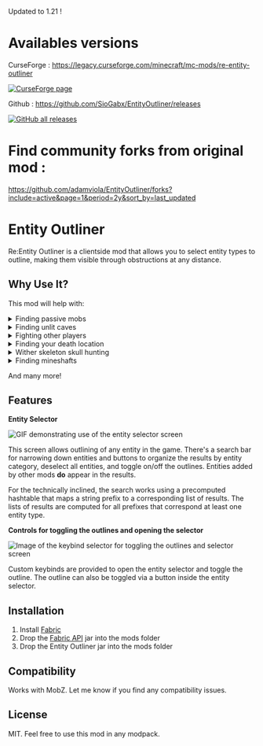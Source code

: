 Updated to 1.21 !

# Availables versions
CurseForge : https://legacy.curseforge.com/minecraft/mc-mods/re-entity-outliner

<a href="https://legacy.curseforge.com/minecraft/mc-mods/re-entity-outliner"><img alt="CurseForge page" src="https://img.shields.io/curseforge/dt/1079322?logo=curseforge"></a>

Github : https://github.com/SioGabx/EntityOutliner/releases

<a href="https://github.com/SioGabx/EntityOutliner/releases"><img alt="GitHub all releases" src="https://img.shields.io/github/downloads/SioGabx/EntityOutliner/total?color=%2316d68a&logo=github"></a>

# Find community forks from original mod :
https://github.com/adamviola/EntityOutliner/forks?include=active&page=1&period=2y&sort_by=last_updated

# Entity Outliner
Re:Entity Outliner is a clientside mod that allows you to select entity types to outline, making them visible through obstructions at any distance.


## Why Use It?
This mod will help with:
<details>
  <summary>Finding passive mobs</summary>
  
  by outlining them.
  
  ![Image of outlined bees](https://i.imgur.com/jqhVLSX.png "It's hard to find bees!")
</details>

<details>
  <summary>Finding unlit caves</summary>
  
  by outlining zombies, creepers, skeletons, and spiders.
  
  ![Gif showing how outlining monsters can reveal unlit caves](https://i.imgur.com/owNj5BE.gif "Great for when you've reached a dead end in your cave!")
  
  
</details>

<details>
  <summary>Fighting other players</summary>
  
  by outlining players.
  
  ![Image of outlined players](https://i.imgur.com/TiEldyM.png "Even works while they're sneaking!")
  
</details>

<details>
  <summary>Finding your death location</summary>
  
  by outlining items and experience orbs.
  
  
  ![Image of outlined items/xp orbs of death location](https://i.imgur.com/sOzk89i.png "Tombstone mods are cool too!")
  
  
</details>

<details>
  <summary>Wither skeleton skull hunting</summary>
  
  by outlining wither skeletons
  
  ![Image of outlined wither skeletons](https://i.imgur.com/cc4rhaY.png "I actually like the grind for wither skeleton skulls!")
  
</details>

<details>
  <summary>Finding mineshafts</summary>
  
  by outlining cave spiders and minecarts with chests.
  
  
  ![Image of outlined chest minecarts](https://i.imgur.com/36rMnDc.png "I hate cave spiders!")
  
</details>

And many more!

## Features
**Entity Selector**

![GIF demonstrating use of the entity selector screen](https://i.imgur.com/XozyBa4.gif "It's a prefix search!")

This screen allows outlining of any entity in the game. There's a search bar for narrowing down entities and buttons to organize the results by entity category, deselect all entities, and toggle on/off the outlines. Entities added by other mods **do** appear in the results.

For the technically inclined, the search works using a precomputed hashtable that maps a string prefix to a corresponding list of results. The lists of results are computed for all prefixes that correspond at least one entity type.

**Controls for toggling the outlines and opening the selector**

![Image of the keybind selector for toggling the outlines and selector screen](https://i.imgur.com/au39Ov1.png "Hopefully o and p aren't taken!")

Custom keybinds are provided to open the entity selector and toggle the outline. The outline can also be toggled via a button inside the entity selector.


## Installation
1. Install [Fabric](https://fabricmc.net/use/)
2. Drop the [Fabric API](https://www.curseforge.com/minecraft/mc-mods/fabric-api) jar into the mods folder
3. Drop the Entity Outliner jar into the mods folder

## Compatibility
Works with MobZ. Let me know if you find any compatibility issues.

## License
MIT. Feel free to use this mod in any modpack.
